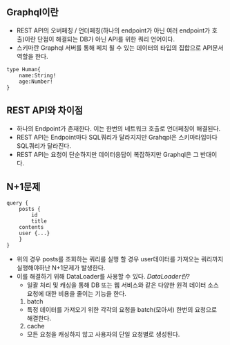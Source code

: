 ## **Graphql이란**

- REST API의 오버페칭 / 언더페칭(하나의 endpoint가 아닌 여러 endpoint가 호출)이란 단점이 해결되는 DB가 아닌 API를 위한 쿼리 언어이다.
- 스키마란 Graphql 서버를 통해 페치 될 수 있는 데이터의 타입의 집합으로 API문서 역할을 한다.

```
type Human{
    name:String!
    age:Number!
}
```

## **REST API와 차이점**

- 하나의 Endpoint가 존재한다. 이는 한번의 네트워크 호출로 언더페칭이 해결된다.
- REST API는 Endpoint마다 SQL쿼리가 달라지지만 Grahqpl은 스키마타입마다 SQL쿼리가 달라진다.
- REST API는 요청이 단순하지만 데이터응답이 복잡하지만 Graphql은 그 반대이다.

## **N+1문제**

```
query {
	posts {
		id
		title
    contents
    user {...}
	}
}
```

- 위의 경우 posts를 조회하는 쿼리를 실행 할 경우 user데이터를 가져오는 쿼리까지 실행해야하난 N+1문제가 발생한다.
- 이를 해결하기 위해 DataLoader를 사용할 수 있다.
  _DataLoader란?_
  - 일괄 처리 및 캐싱을 통해 DB 또는 웹 서비스와 같은 다양한 원격 데이터 소스 요청에 대한 비용을 줄이는 기능을 한다.
  1. batch
  - 특정 데이터를 가져오기 위한 각각의 요청을 batch(모아서) 한번의 요청으로 해결한다.
  2. cache
  - 모든 요청을 캐싱하지 않고 사용자의 단일 요청별로 생성된다.
